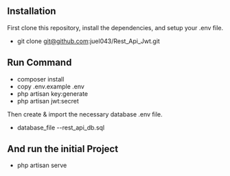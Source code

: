 

## Installation

First clone this repository, install the dependencies, and setup your .env file.

- git clone git@github.com:juel043/Rest_Api_Jwt.git
## Run Command
- composer install
- copy .env.example   .env
- php artisan key:generate
- php artisan jwt:secret

Then create & import the necessary database .env file.
- database_file  --rest_api_db.sql

## And run the initial Project
- php artisan serve


